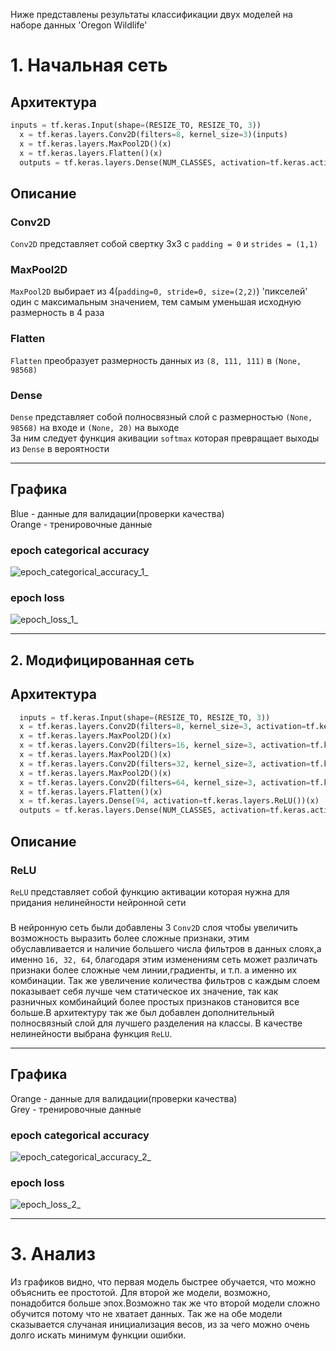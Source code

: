 Ниже представлены результаты классификации двух моделей на наборе данных 'Oregon Wildlife'

# 1. Начальная сеть
## Архитектура 
```python 
inputs = tf.keras.Input(shape=(RESIZE_TO, RESIZE_TO, 3))
  x = tf.keras.layers.Conv2D(filters=8, kernel_size=3)(inputs)
  x = tf.keras.layers.MaxPool2D()(x)
  x = tf.keras.layers.Flatten()(x)
  outputs = tf.keras.layers.Dense(NUM_CLASSES, activation=tf.keras.activations.softmax)(x)
```
## Описание
### Conv2D
```Conv2D``` представляет собой свертку 3х3 с ```padding = 0``` и ```strides = (1,1)```
### MaxPool2D
```MaxPool2D``` выбирает из 4(```padding=0, stride=0, size=(2,2)```) 'пикселей' один с максимальным значением, тем самым уменьшая исходную размерность в 4 раза
### Flatten
```Flatten``` преобразует размерность данных из ```(8, 111, 111)``` в ```(None, 98568)```
### Dense
```Dense``` представляет собой полносвязный слой с размерностью ```(None, 98568)``` на входе и ```(None, 20)``` на выходе <br/>
За ним следует функция акивации ```softmax``` которая превращает выходы из ```Dense``` в вероятности 
***
## Графика
Blue - данные для валидации(проверки качества) <br/>
Orange  - тренировочные данные
### epoch categorical accuracy
![epoch_categorical_accuracy_1_](https://user-images.githubusercontent.com/61012068/110214611-719a0900-7eb6-11eb-94e9-92f996a417a2.jpg)
### epoch loss
![epoch_loss_1_](https://user-images.githubusercontent.com/61012068/110214616-78c11700-7eb6-11eb-81d0-7595447c5c91.jpg)
***
## 2. Модифицированная сеть
## Архитектура 
```python
  inputs = tf.keras.Input(shape=(RESIZE_TO, RESIZE_TO, 3))
  x = tf.keras.layers.Conv2D(filters=8, kernel_size=3, activation=tf.keras.layers.ReLU())(inputs)
  x = tf.keras.layers.MaxPool2D()(x)
  x = tf.keras.layers.Conv2D(filters=16, kernel_size=3, activation=tf.keras.layers.ReLU())(x)
  x = tf.keras.layers.MaxPool2D()(x) 
  x = tf.keras.layers.Conv2D(filters=32, kernel_size=3, activation=tf.keras.layers.ReLU())(x)
  x = tf.keras.layers.MaxPool2D()(x)
  x = tf.keras.layers.Conv2D(filters=64, kernel_size=3, activation=tf.keras.layers.ReLU())(x)
  x = tf.keras.layers.Flatten()(x)
  x = tf.keras.layers.Dense(94, activation=tf.keras.layers.ReLU())(x)
  outputs = tf.keras.layers.Dense(NUM_CLASSES, activation=tf.keras.activations.softmax)(x)
```
## Описание
### ReLU
```ReLU``` представляет собой функцию активации которая нужна для придания нелинейности нейронной сети <br/>
### 
В нейронную сеть были добавлены 3 ```Conv2D``` слоя чтобы увеличить возможность выразить более сложные признаки, этим обуславливается и наличие большего числа фильтров в данных слоях,а именно ```16, 32, 64```, благодаря этим изменениям сеть может различать признаки более сложные чем линии,градиенты, и т.п. а именно их комбинации. Так же увеличение количества фильтров с каждым слоем показывает себя лучше чем статическое их значение, так как разничных комбинайций более простых признаков становится все больше.В архитектуру так же был добавлен дополнительный полносвязный слой для лучшего разделения на классы. В качестве нелинейности выбрана функция ```ReLU```.
***
## Графика
Orange - данные для валидации(проверки качества) <br/>
Grey  - тренировочные данные
### epoch categorical accuracy
![epoch_categorical_accuracy_2_](https://user-images.githubusercontent.com/61012068/110242214-16275400-7f66-11eb-8eba-32929462317c.jpg)
### epoch loss
![epoch_loss_2_](https://user-images.githubusercontent.com/61012068/110242215-16bfea80-7f66-11eb-80d2-d04df1d119a5.jpg)
***
# 3. Анализ 
Из графиков видно, что первая модель быстрее обучается, что можно объяснить ее простотой. Для второй же модели, возможно, понадобится больше эпох.Возможно так же что второй модели сложно обучится потому что не хватает данных. Так же на обе модели сказывается случаная инициализация весов, из за чего можно очень долго искать минимум функции ошибки.
